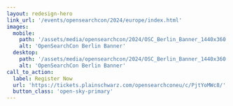 ```yaml
---
layout: redesign-hero
link_url: '/events/opensearchcon/2024/europe/index.html'
images:
  mobile:
    path: '/assets/media/opensearchcon/2024/OSC_Berlin_Banner_1440x360.png'
    alt: 'OpenSearchCon Berlin Banner'
  desktop:
    path: '/assets/media/opensearchcon/2024/OSC_Berlin_Banner_1440x360.png'
    alt: 'OpenSearchCon Berlin Banner'
call_to_action:
  label: Register Now
  url: 'https://tickets.plainschwarz.com/opensearchconeu/c/PjtYoMWc8/'
  button_class: 'open-sky-primary'
---
```

